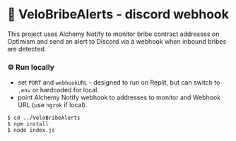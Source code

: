 # :mountain_bicyclist: VeloBribeAlerts - discord webhook

This project uses Alchemy Notify to monitor bribe contract addresses on Optimism and send an alert to Discord via a webhook when inbound bribes are detected.

### :gear: Run locally

* set `PORT` and `webhookURL` - designed to run on Replit, but can switch to `.env` or hardcoded for local.
* point Alchemy Notify webhook to addresses to monitor and Webhook URL (use `ngrok` if local).

```
$ cd ../VeloBribeAlerts
$ npm install
$ node index.js
```
